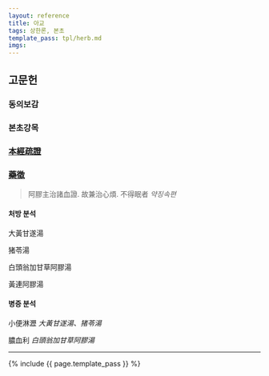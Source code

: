 ```yaml
---
layout: reference
title: 아교
tags: 상한론, 본초
template_pass: tpl/herb.md
imgs:
---
```



## 고문헌

### 동의보감

### 본초강목

### [本經疏證]()

### [藥徵]()

> 阿膠主治諸血證. 故兼治心煩. 不得眠者 _약징속편_

#### 처방 분석

大黃甘遂湯

猪苓湯

白頭翁加甘草阿膠湯

黃連阿膠湯

#### 병증 분석

小便淋瀝 _大黃甘遂湯、猪苓湯_

膿血利 _白頭翁加甘草阿膠湯_



***

{% include {{ page.template_pass }} %}
